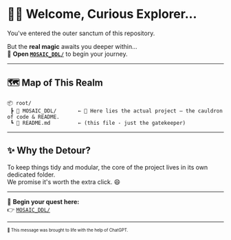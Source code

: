 # 🧙‍♂️ Welcome, Curious Explorer...

You've entered the outer sanctum of this repository.

But the **real magic** awaits you deeper within...  
📂 **Open [`MOSAIC_DDL/`](./MOSAIC_DDL)** to begin your journey.

---

## 🗺️ Map of This Realm

```plaintext
📦 root/
 ┣ 📂 MOSAIC_DDL/       ← 🧪 Here lies the actual project – the cauldron of code & README.
 ┗ 📜 README.md         ← (this file - just the gatekeeper)
```

---

## ✨ Why the Detour?

To keep things tidy and modular, the core of the project lives in its own dedicated folder.  
We promise it's worth the extra click. 😄

---

🔮 **Begin your quest here:**  
👉 [`MOSAIC_DDL/`](./MOSAIC_DDL)

---

<sub><sup>📝 This message was brought to life with the help of ChatGPT.</sup></sub>